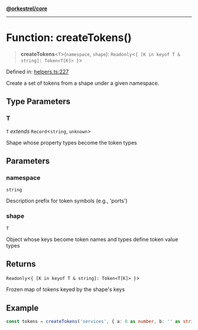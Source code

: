[**@orkestrel/core**](../index.md)

***

# Function: createTokens()

> **createTokens**\<`T`\>(`namespace`, `shape`): `Readonly`\<`{ [K in keyof T & string]: Token<T[K]> }`\>

Defined in: [helpers.ts:227](https://github.com/orkestrel/core/blob/4aab0d299da5f30a0c75f3eda95d1b02f821688d/src/helpers.ts#L227)

Create a set of tokens from a shape under a given namespace.

## Type Parameters

### T

`T` *extends* `Record`\<`string`, `unknown`\>

Shape whose property types become the token types

## Parameters

### namespace

`string`

Description prefix for token symbols (e.g., 'ports')

### shape

`T`

Object whose keys become token names and types define token value types

## Returns

`Readonly`\<`{ [K in keyof T & string]: Token<T[K]> }`\>

Frozen map of tokens keyed by the shape's keys

## Example

```ts
const tokens = createTokens('services', { a: 0 as number, b: '' as string })
```

